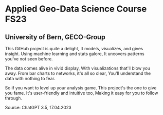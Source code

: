 # Applied Geo-Data Science Course FS23 
## University of Bern, GECO-Group

This GitHub project is quite a delight,
It models, visualizes, and gives insight.
Using machine learning and stats galore,
It uncovers patterns you've not seen before.

The data comes alive in vivid display,
With visualizations that'll blow you away.
From bar charts to networks, it's all so clear,
You'll understand the data with nothing to fear.

So if you want to level up your analysis game,
This project's the one to give you fame.
It's user-friendly and intuitive too,
Making it easy for you to follow through.

Source: ChatGPT 3.5, 17.04.2023